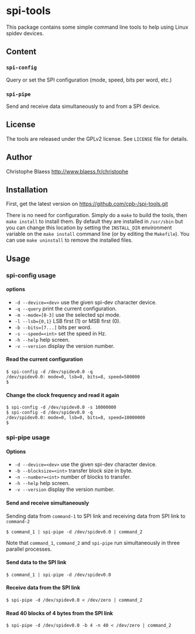 spi-tools
=========

This package contains some simple command line tools to help using Linux spidev devices.

Content
-------

### `spi-config`
Query or set the SPI configuration (mode, speed, bits per word, etc.)

### `spi-pipe`
Send and receive data simultaneously to and from a SPI device.

License
-------
The tools are released under the GPLv2 license. See `LICENSE` file for details.

Author
------
Christophe Blaess
http://www.blaess.fr/christophe

Installation
------------
First, get the latest version on https://github.com/cpb-/spi-tools.git

There is no need for configuration. Simply do a `make` to build the tools, then `make install` to install them. By default they are installed in `/usr/sbin` but you can change this location by setting the `INSTALL_DIR` environment variable on the `make install` command line (or by editing the `Makefile`). You can use `make uninstall` to remove the installed files.

Usage
-----
### spi-config usage
#### options
* `-d --device=<dev>`  use the given spi-dev character device.
* `-q --query`         print the current configuration.
* `-m --mode=[0-3]`    use the selected spi mode.
* `-l --lsb={0,1}`     LSB first (1) or MSB first (0).
* `-b --bits=[7...]`   bits per word.
* `-s --speed=<int>`   set the speed in Hz.
* `-h --help`          help screen.
* `-v --version`       display the version number.

#### Read the current configuration

```
$ spi-config -d /dev/spidev0.0 -q
/dev/spidev0.0: mode=0, lsb=0, bits=8, speed=500000
$
```

#### Change the clock frequency and read it again

```
$ spi-config -d /dev/spidev0.0 -s 10000000
$ spi-config -d /dev/spidev0.0 -q
/dev/spidev0.0: mode=0, lsb=0, bits=8, speed=10000000
$
```

### spi-pipe usage
#### Options
* `-d --device=<dev>`    use the given spi-dev character device.
* `-b --blocksize=<int>` transfer block size in byte.
* `-n --number=<int>`    number of blocks to transfer.
* `-h --help`            help screen.
* `-v --version`         display the version number.

#### Send and receive simultaneously
Sending data from `command-1` to SPI link and receiving data from SPI link to `command-2`

```
$ command_1 | spi-pipe -d /dev/spidev0.0 | command_2
```

Note that `command_1`, `command_2` and `spi-pipe` run simultaneously in three parallel processes.

#### Send data to the SPI link

```
$ command_1 | spi-pipe -d /dev/spidev0.0
```

#### Receive data from the SPI link

```
$ spi-pipe -d /dev/spidev0.0 < /dev/zero | command_2
```

#### Read 40 blocks of 4 bytes from the SPI link
```
$ spi-pipe -d /dev/spidev0.0 -b 4 -n 40 < /dev/zero | command_2
```


